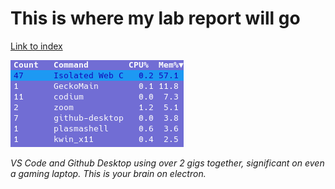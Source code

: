 # This is where my lab report will go

[Link to index](./index.html)

![Bruh](./resources.png)

*VS Code and Github Desktop using over 2 gigs together, significant on even a gaming laptop. This is your brain on electron.*
